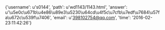 {'username': u's0144', 'path': u'wd1143/1143.html', 'answer': u'\u5e0c\u671b\u4e86\u89e3\u5230\u64cd\u4f5c\u7cfb\u7edf\u7684\u57fa\u672c\u539f\u7406', 'email': u'398102754@qq.com', 'time': '2016-02-23:11:42:26'}